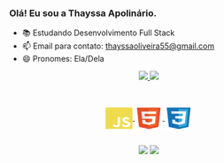 ### Olá! Eu sou a Thayssa Apolinário.

- 📚 Estudando Desenvolvimento Full Stack
- 📫 Email para contato: thayssaoliveira55@gmail.com
- 😄 Pronomes: Ela/Dela

<div align="center">
  <a href="https://github.com/ThayssaAp">
  <img height="180em" src="https://github-readme-stats.vercel.app/api?username=ThayssaAp&show_icons=true&theme=dracula&include_all_commits=true&count_private=true"/>
  <img height="180em" src="https://github-readme-stats.vercel.app/api/top-langs/?username=ThayssaAp&layout=compact&langs_count=7&theme=dracula"/>
</div>

##

<div align="center" style="display: inline_block"><br>
  <img align="center" alt="JavaScript" height="40" width="50" src="https://raw.githubusercontent.com/devicons/devicon/master/icons/javascript/javascript-plain.svg">
  <img align="center" alt="HTML" height="40" width="50" src="https://raw.githubusercontent.com/devicons/devicon/master/icons/html5/html5-original.svg">
  <img align="center" alt="CSS" height="40" width="50" src="https://raw.githubusercontent.com/devicons/devicon/master/icons/css3/css3-original.svg">

##

<div align="center"> 
  <a href = "mailto:thayssaoliveira55@gmail.com"><img src="https://img.shields.io/badge/-Gmail-%23333?style=for-the-badge&logo=gmail&logoColor=white" target="_blank"></a>
  <a href="https://www.linkedin.com/in/thayssa-apolinário-913903237/" target="_blank"><img src="https://img.shields.io/badge/-LinkedIn-%230077B5?style=for-the-badge&logo=linkedin&logoColor=white" target="_blank"></a> 
  </div>

